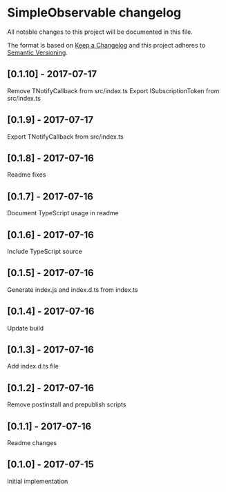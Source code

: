 # SimpleObservable changelog

All notable changes to this project will be documented in this file.

The format is based on [Keep a Changelog](http://keepachangelog.com/en/1.0.0/)
and this project adheres to [Semantic Versioning](http://semver.org/spec/v2.0.0.html).

## [0.1.10] - 2017-07-17
Remove TNotifyCallback from src/index.ts
Export ISubscriptionToken from src/index.ts

## [0.1.9] - 2017-07-17
Export TNotifyCallback from src/index.ts

## [0.1.8] - 2017-07-16
Readme fixes

## [0.1.7] - 2017-07-16
Document TypeScript usage in readme

## [0.1.6] - 2017-07-16
Include TypeScript source

## [0.1.5] - 2017-07-16
Generate index.js and index.d.ts from index.ts

## [0.1.4] - 2017-07-16
Update build

## [0.1.3] - 2017-07-16
Add index.d.ts file

## [0.1.2] - 2017-07-16
Remove postinstall and prepublish scripts

## [0.1.1] - 2017-07-16
Readme changes

## [0.1.0] - 2017-07-15
Initial implementation
